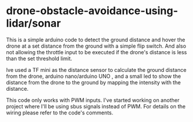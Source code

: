 # drone-obstacle-avoidance-using-lidar/sonar
This is a simple arduino code to detect the ground distance and hover the drone at a set distance from the ground with a simple flip switch. And also not allowing the throttle input to be executed if the drone's distance is less than the set threshold limit.

Ive used a TF mini as the distance sensor to calculate the ground distance from the drone, arduino nano/arduino UNO , and a small led to show the distance from the drone to the ground by mapping the intensity with the distance.

This code only works with PWM inputs. I've started working on another project where I'll be using sbus signals instead of PWM.
For details on the wiring please refer to the code's comments.

